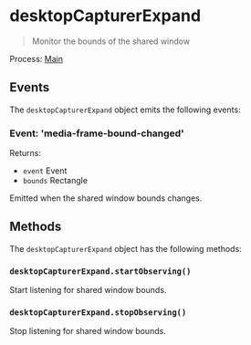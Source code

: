 # desktopCapturerExpand

> Monitor the bounds of the shared window

Process: [Main](../glossary.md#main-process)

## Events

The `desktopCapturerExpand` object emits the following events:

### Event: 'media-frame-bound-changed'

Returns:

* `event` Event
* `bounds` Rectangle

Emitted when the shared window bounds changes.

## Methods

The `desktopCapturerExpand` object has the following methods:

### `desktopCapturerExpand.startObserving()`

Start listening for shared window bounds.

### `desktopCapturerExpand.stopObserving()`

Stop listening for shared window bounds.
